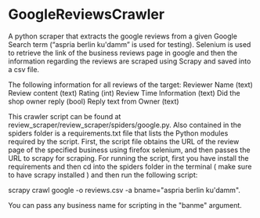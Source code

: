 # GoogleReviewsCrawler

A python scraper that extracts the google reviews from a given Google Search term (“aspria berlin ku'damm” is used for testing).
Selenium is used to retrieve the link of the business reviews page in google and then the information regarding the reviews are scraped using Scrapy
and saved into a csv file.

The following information for all reviews of the target:
Reviewer Name (text)
Review content (text)
Rating (int)
Review Time Information (text)
Did the shop owner reply (bool)
Reply text from Owner (text)

This crawler script can be found at review_scraper/review_scraper/spiders/google.py. Also contained in the spiders folder is a requirements.txt file 
that lists the Python modules required by the script. First, the script file obtains the URL of the review page of the specified business 
using firefox selenium, and then passes the URL to scrapy for scraping. For running the script, first you have install the requirements and then cd into 
the spiders folder in the terminal ( make sure to have scrapy installed ) and then run the following script: 

scrapy crawl google -o reviews.csv -a bname="aspria berlin ku'damm". 

You can pass any business name for scripting in the "banme" argument. 


